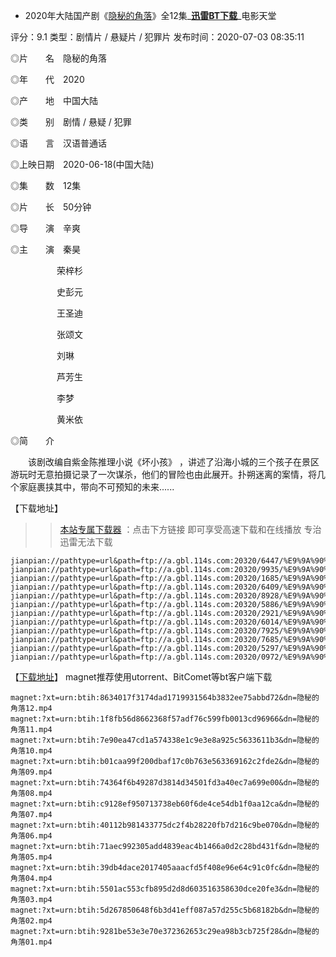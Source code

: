 
- 2020年大陆国产剧《[隐秘的角落](https://www.dy2018.com/i/102114.html)》全12集_[**迅雷BT下载**](https://github.com/taoste/Hello-World/raw/master/eBook/dy2018.com/2020%E5%B9%B4%E5%A4%A7%E9%99%86%E5%9B%BD%E4%BA%A7%E7%BD%91%E5%89%A7%E3%80%8A%E9%9A%90%E7%A7%98%E7%9A%84%E8%A7%92%E8%90%BD%E3%80%8B%E5%85%A812%E9%9B%86/2020%E5%B9%B4%E5%A4%A7%E9%99%86%E5%9B%BD%E4%BA%A7%E7%BD%91%E5%89%A7%E3%80%8A%E9%9A%90%E7%A7%98%E7%9A%84%E8%A7%92%E8%90%BD%E3%80%8B%E5%85%A812%E9%9B%86BT.7z)_电影天堂

评分：9.1 类型：剧情片 / 悬疑片 / 犯罪片 发布时间：2020-07-03 08:35:11

◎片　　名　隐秘的角落

◎年　　代　2020

◎产　　地　中国大陆

◎类　　别　剧情 / 悬疑 / 犯罪

◎语　　言　汉语普通话

◎上映日期　2020-06-18(中国大陆)

◎集　　数　12集

◎片　　长　50分钟

◎导　　演　辛爽

◎主　　演　秦昊 

　　　　  　荣梓杉 
       
　　　　  　史彭元 
       
　　　　  　王圣迪
       
　　　　  　张颂文 
       
　　　　  　刘琳 
       
　　　　  　芦芳生 
       
　　　　  　李梦 
       
　　　　  　黄米依 

◎简　　介

　　该剧改编自紫金陈推理小说《坏小孩》 ，讲述了沿海小城的三个孩子在景区游玩时无意拍摄记录了一次谋杀，他们的冒险也由此展开。扑朔迷离的案情，将几个家庭裹挟其中，带向不可预知的未来......

【下载地址】

>> [本站专属下载器](https://www.jianpian.com/) ：点击下方链接 即可享受高速下载和在线播放 专治迅雷无法下载
```
jianpian://pathtype=url&path=ftp://a.gbl.114s.com:20320/6447/%E9%9A%90%E7%A7%98%E7%9A%84%E8%A7%92%E8%90%BD12%E8%B6%85%E5%89%8D%E7%89%88.mp4
jianpian://pathtype=url&path=ftp://a.gbl.114s.com:20320/9935/%E9%9A%90%E7%A7%98%E7%9A%84%E8%A7%92%E8%90%BD11%E8%B6%85%E5%89%8D%E7%89%88.mp4
jianpian://pathtype=url&path=ftp://a.gbl.114s.com:20320/1685/%E9%9A%90%E7%A7%98%E7%9A%84%E8%A7%92%E8%90%BD10%E8%B6%85%E5%89%8D%E7%89%88.mp4
jianpian://pathtype=url&path=ftp://a.gbl.114s.com:20320/6409/%E9%9A%90%E7%A7%98%E7%9A%84%E8%A7%92%E8%90%BD09%E8%B6%85%E5%89%8D%E7%89%88.mp4
jianpian://pathtype=url&path=ftp://a.gbl.114s.com:20320/8928/%E9%9A%90%E7%A7%98%E7%9A%84%E8%A7%92%E8%90%BD08%E8%B6%85%E5%89%8D%E7%89%88.mp4
jianpian://pathtype=url&path=ftp://a.gbl.114s.com:20320/5886/%E9%9A%90%E7%A7%98%E7%9A%84%E8%A7%92%E8%90%BD07%E8%B6%85%E5%89%8D%E7%89%88.mp4
jianpian://pathtype=url&path=ftp://a.gbl.114s.com:20320/2921/%E9%9A%90%E7%A7%98%E7%9A%84%E8%A7%92%E8%90%BD%E7%AC%AC06%E9%9B%86.mp4
jianpian://pathtype=url&path=ftp://a.gbl.114s.com:20320/6014/%E9%9A%90%E7%A7%98%E7%9A%84%E8%A7%92%E8%90%BD%E7%AC%AC05%E9%9B%86.mp4
jianpian://pathtype=url&path=ftp://a.gbl.114s.com:20320/7925/%E9%9A%90%E7%A7%98%E7%9A%84%E8%A7%92%E8%90%BD%E7%AC%AC04%E9%9B%86.mp4
jianpian://pathtype=url&path=ftp://a.gbl.114s.com:20320/7685/%E9%9A%90%E7%A7%98%E7%9A%84%E8%A7%92%E8%90%BD%E7%AC%AC03%E9%9B%86.mp4
jianpian://pathtype=url&path=ftp://a.gbl.114s.com:20320/5297/%E9%9A%90%E7%A7%98%E7%9A%84%E8%A7%92%E8%90%BD%E7%AC%AC02%E9%9B%86.mp4
jianpian://pathtype=url&path=ftp://a.gbl.114s.com:20320/0972/%E9%9A%90%E7%A7%98%E7%9A%84%E8%A7%92%E8%90%BD%E7%AC%AC01%E9%9B%86.mp4
```

【[下载地址](https://github.com/taoste/Hello-World/raw/master/eBook/dy2018.com/2020%E5%B9%B4%E5%A4%A7%E9%99%86%E5%9B%BD%E4%BA%A7%E7%BD%91%E5%89%A7%E3%80%8A%E9%9A%90%E7%A7%98%E7%9A%84%E8%A7%92%E8%90%BD%E3%80%8B%E5%85%A812%E9%9B%86/2020%E5%B9%B4%E5%A4%A7%E9%99%86%E5%9B%BD%E4%BA%A7%E7%BD%91%E5%89%A7%E3%80%8A%E9%9A%90%E7%A7%98%E7%9A%84%E8%A7%92%E8%90%BD%E3%80%8B%E5%85%A812%E9%9B%86BT.7z)】 magnet推荐使用utorrent、BitComet等bt客户端下载

```
magnet:?xt=urn:btih:8634017f3174dad1719931564b3832ee75abbd72&dn=隐秘的角落12.mp4 
magnet:?xt=urn:btih:1f8fb56d8662368f57adf76c599fb0013cd96966&dn=隐秘的角落11.mp4 
magnet:?xt=urn:btih:7e90ea47cd1a574338e1c9e3e8a925c5633611b3&dn=隐秘的角落10.mp4
magnet:?xt=urn:btih:b01caa99f200dbaf17c0b763e563369162c2fde2&dn=隐秘的角落09.mp4
magnet:?xt=urn:btih:74364f6b49287d3814d34501fd3a40ec7a699e00&dn=隐秘的角落08.mp4
magnet:?xt=urn:btih:c9128ef950713738eb60f6de4ce54db1f0aa12ca&dn=隐秘的角落07.mp4
magnet:?xt=urn:btih:40112b981433775dc2f4b28220fb7d216c9be070&dn=隐秘的角落06.mp4
magnet:?xt=urn:btih:71aec992305add4839eac4b1466a0d2c28bd431f&dn=隐秘的角落05.mp4
magnet:?xt=urn:btih:39db4dace2017405aaacfd5f408e96e64c91c0fc&dn=隐秘的角落04.mp4
magnet:?xt=urn:btih:5501ac553cfb895d2d8d603516358630dce20fe3&dn=隐秘的角落03.mp4
magnet:?xt=urn:btih:5d267850648f6b3d41eff087a57d255c5b68182b&dn=隐秘的角落02.mp4
magnet:?xt=urn:btih:9281be53e3e70e372362653c29ea98b3cb725f28&dn=隐秘的角落01.mp4
```
